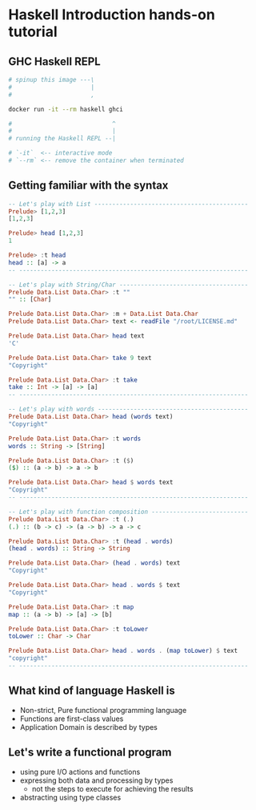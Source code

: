 # Haskell Introduction hands-on tutorial

## GHC Haskell REPL

```bash
# spinup this image ---\
#                      |
#                      ,

docker run -it --rm haskell ghci

#                            ^
#                            |
# running the Haskell REPL --|

# `-it`  <-- interactive mode
# `--rm` <-- remove the container when terminated
```


## Getting familiar with the syntax

```haskell
-- Let's play with List -------------------------------------------
Prelude> [1,2,3]
[1,2,3]

Prelude> head [1,2,3]
1

Prelude> :t head
head :: [a] -> a
-- ----------------------------------------------------------------

-- Let's play with String/Char ------------------------------------
Prelude Data.List Data.Char> :t ""
"" :: [Char]

Prelude Data.List Data.Char> :m + Data.List Data.Char
Prelude Data.List Data.Char> text <- readFile "/root/LICENSE.md"

Prelude Data.List Data.Char> head text
'C'

Prelude Data.List Data.Char> take 9 text
"Copyright"

Prelude Data.List Data.Char> :t take
take :: Int -> [a] -> [a]
-- ----------------------------------------------------------------

-- Let's play with words ------------------------------------------
Prelude Data.List Data.Char> head (words text)
"Copyright"

Prelude Data.List Data.Char> :t words
words :: String -> [String]

Prelude Data.List Data.Char> :t ($)
($) :: (a -> b) -> a -> b

Prelude Data.List Data.Char> head $ words text
"Copyright"
-- ----------------------------------------------------------------

-- Let's play with function composition ---------------------------
Prelude Data.List Data.Char> :t (.)
(.) :: (b -> c) -> (a -> b) -> a -> c

Prelude Data.List Data.Char> :t (head . words)
(head . words) :: String -> String

Prelude Data.List Data.Char> (head . words) text
"Copyright"

Prelude Data.List Data.Char> head . words $ text
"Copyright"

Prelude Data.List Data.Char> :t map
map :: (a -> b) -> [a] -> [b]

Prelude Data.List Data.Char> :t toLower
toLower :: Char -> Char

Prelude Data.List Data.Char> head . words . (map toLower) $ text
"copyright"
-- ----------------------------------------------------------------
```


## What kind of language Haskell is

* Non-strict, Pure functional programming language
* Functions are first-class values
* Application Domain is described by types


## Let's write a functional program

* using pure I/O actions and functions
* expressing both data and processing by types
  * not the steps to execute for achieving the results
* abstracting using type classes
